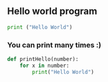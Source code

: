 ## Hello world program

```python
print ("Hello World")
```

### You can print many times :)

```python
def printHello(number):
	for x in number:
		print("Hello World")
```
